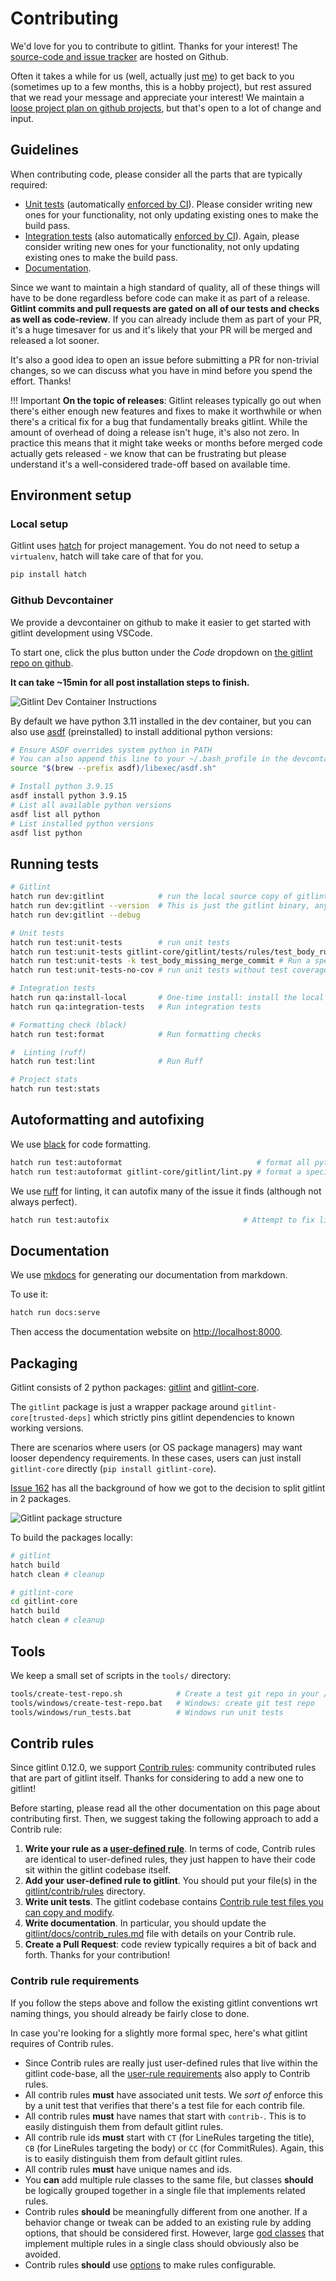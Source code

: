 # Contributing

We'd love for you to contribute to gitlint. Thanks for your interest!
The [source-code and issue tracker](https://github.com/jorisroovers/gitlint) are hosted on Github.

Often it takes a while for us (well, actually just [me](https://github.com/jorisroovers)) to get back to you
(sometimes up to a few months, this is a hobby project), but rest assured that we read your message and appreciate
your interest!
We maintain a [loose project plan on github projects](https://github.com/users/jorisroovers/projects/1/), but
that's open to a lot of change and input.

## Guidelines

When contributing code, please consider all the parts that are typically required:

- [Unit tests](https://github.com/jorisroovers/gitlint/tree/main/gitlint-core/gitlint/tests) (automatically
  [enforced by CI](https://github.com/jorisroovers/gitlint/actions)). Please consider writing
  new ones for your functionality, not only updating existing ones to make the build pass.
- [Integration tests](https://github.com/jorisroovers/gitlint/tree/main/qa) (also automatically
  [enforced by CI](https://github.com/jorisroovers/gitlint/actions)). Again, please consider writing new ones
  for your functionality, not only updating existing ones to make the build pass.
- [Documentation](https://github.com/jorisroovers/gitlint/tree/main/docs).

Since we want to maintain a high standard of quality, all of these things will have to be done regardless before code
can make it as part of a release. **Gitlint commits and pull requests are gated on all of our tests and checks as well as
code-review**. If you can already include them as part of your PR, it's a huge timesaver for us
and it's likely that your PR will be merged and released a lot sooner. 

It's also a good idea to open an issue before submitting a PR for non-trivial changes, so we can discuss what you have
in mind before you spend the effort. Thanks!

!!! Important
    **On the topic of releases**: Gitlint releases typically go out when there's either enough new features and fixes
    to make it worthwhile or when there's a critical fix for a bug that fundamentally breaks gitlint. While the amount
    of overhead of doing a release isn't huge, it's also not zero. In practice this means that it might take weeks
    or months before merged code actually gets released - we know that can be frustrating but please understand it's
    a well-considered trade-off based on available time.

## Environment setup
### Local setup

Gitlint uses [hatch](https://hatch.pypa.io/latest/) for project management.
You do not need to setup a `virtualenv`, hatch will take care of that for you.

```sh
pip install hatch
```

### Github Devcontainer

We provide a devcontainer on github to make it easier to get started with gitlint development using VSCode.

To start one, click the plus button under the *Code* dropdown on
[the gitlint repo on github](https://github.com/jorisroovers/gitlint). 

**It can take ~15min for all post installation steps to finish.**

![Gitlint Dev Container Instructions](images/dev-container.png)


By default we have python 3.11 installed in the dev container, but you can also use [asdf](https://asdf-vm.com/)
(preinstalled) to install additional python versions:

```sh
# Ensure ASDF overrides system python in PATH
# You can also append this line to your ~/.bash_profile in the devcontainer to have this happen automatically on login
source "$(brew --prefix asdf)/libexec/asdf.sh"

# Install python 3.9.15
asdf install python 3.9.15
# List all available python versions
asdf list all python
# List installed python versions
asdf list python
```

## Running tests
```sh
# Gitlint
hatch run dev:gitlint            # run the local source copy of gitlint
hatch run dev:gitlint --version  # This is just the gitlint binary, any flag will work
hatch run dev:gitlint --debug       

# Unit tests
hatch run test:unit-tests        # run unit tests
hatch run test:unit-tests gitlint-core/gitlint/tests/rules/test_body_rules.py::BodyRuleTests::test_body_missing # run a single test
hatch run test:unit-tests -k test_body_missing_merge_commit # Run a specific tests using a pytest keyword expression
hatch run test:unit-tests-no-cov # run unit tests without test coverage

# Integration tests
hatch run qa:install-local       # One-time install: install the local gitlint source copy for integration testing
hatch run qa:integration-tests   # Run integration tests

# Formatting check (black)
hatch run test:format            # Run formatting checks

#  Linting (ruff)
hatch run test:lint              # Run Ruff

# Project stats
hatch run test:stats
```
## Autoformatting and autofixing

We use [black](https://black.readthedocs.io/en/stable/) for code formatting.

```sh
hatch run test:autoformat                              # format all python code
hatch run test:autoformat gitlint-core/gitlint/lint.py # format a specific file
```

We use [ruff](https://github.com/charliermarsh/ruff) for linting, it can autofix many of the issue it finds
(although not always perfect).
```sh
hatch run test:autofix                              # Attempt to fix linting issues
```

## Documentation
We use [mkdocs](https://www.mkdocs.org/) for generating our documentation from markdown.

To use it:
```sh
hatch run docs:serve
```

Then access the documentation website on [http://localhost:8000]().

## Packaging

Gitlint consists of 2 python packages: [gitlint](https://pypi.org/project/gitlint/)
and [gitlint-core](https://pypi.org/project/gitlint-core/).

The `gitlint` package is just a wrapper package around `gitlint-core[trusted-deps]` which strictly pins gitlint
dependencies to known working versions.

There are scenarios where users (or OS package managers) may want looser dependency requirements.
In these cases, users can just install `gitlint-core` directly (`pip install gitlint-core`).

[Issue 162](https://github.com/jorisroovers/gitlint/issues/162) has all the background of how we got to the decision
to split gitlint in 2 packages.

![Gitlint package structure](images/gitlint-packages.png)

To build the packages locally:
```sh
# gitlint
hatch build
hatch clean # cleanup

# gitlint-core
cd gitlint-core
hatch build
hatch clean # cleanup
```

## Tools
We keep a small set of scripts in the `tools/` directory:

```sh
tools/create-test-repo.sh            # Create a test git repo in your /tmp directory
tools/windows/create-test-repo.bat   # Windows: create git test repo
tools/windows/run_tests.bat          # Windows run unit tests
```

## Contrib rules
Since gitlint 0.12.0, we support [Contrib rules](contrib_rules.md): community contributed rules that are part of gitlint
itself. Thanks for considering to add a new one to gitlint!

Before starting, please read all the other documentation on this page about contributing first.
Then, we suggest taking the following approach to add a Contrib rule:

1. **Write your rule as a [user-defined rule](user_defined_rules.md)**. In terms of code, Contrib rules are identical to
   user-defined rules, they just happen to have their code sit within the gitlint codebase itself.
2. **Add your user-defined rule to gitlint**. You should put your file(s) in the [gitlint/contrib/rules](https://github.com/jorisroovers/gitlint/tree/main/gitlint-core/gitlint/contrib/rules) directory.
3. **Write unit tests**. The gitlint codebase contains [Contrib rule test files you can copy and modify](https://github.com/jorisroovers/gitlint/tree/main/gitlint-core/gitlint/tests/contrib/rules).
4. **Write documentation**. In particular, you should update the [gitlint/docs/contrib_rules.md](https://github.com/jorisroovers/gitlint/blob/main/docs/contrib_rules.md) file with details on your Contrib rule.
5. **Create a Pull Request**: code review typically requires a bit of back and forth. Thanks for your contribution!


### Contrib rule requirements
If you follow the steps above and follow the existing gitlint conventions wrt naming things, you should already be fairly close to done.

In case you're looking for a slightly more formal spec, here's what gitlint requires of Contrib rules.

- Since Contrib rules are really just user-defined rules that live within the gitlint code-base, all the [user-rule requirements](user_defined_rules.md#rule-requirements) also apply to Contrib rules.
- All contrib rules **must** have associated unit tests. We *sort of* enforce this by a unit test that verifies that there's a
  test file for each contrib file.
- All contrib rules **must** have names that start with `contrib-`. This is to easily distinguish them from default gitlint rules.
- All contrib rule ids **must** start with `CT` (for LineRules targeting the title), `CB` (for LineRules targeting the body) or `CC` (for CommitRules). Again, this is to easily distinguish them from default gitlint rules.
- All contrib rules **must** have unique names and ids.
- You **can** add multiple rule classes to the same file, but classes **should** be logically grouped together in a single file that implements related rules.
- Contrib rules **should** be meaningfully different from one another. If a behavior change or tweak can be added to an existing rule by adding options, that should be considered first. However, large [god classes](https://en.wikipedia.org/wiki/God_object) that implement multiple rules in a single class should obviously also be avoided.
- Contrib rules **should** use [options](user_defined_rules.md#options) to make rules configurable.
